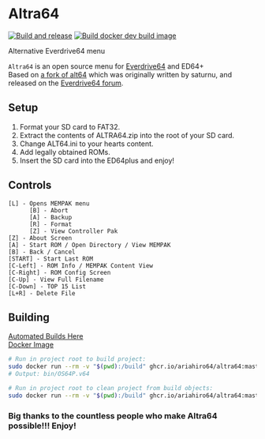 # Altra64
[![Build and release](https://github.com/bakapear/altra64/actions/workflows/build-release.yml/badge.svg)](https://github.com/bakapear/altra64/actions/workflows/build-release.yml)
[![Build docker dev build image](https://github.com/bakapear/altra64/actions/workflows/docker-image.yml/badge.svg)](https://github.com/bakapear/altra64/actions/workflows/docker-image.yml)

Alternative Everdrive64 menu

`Altra64` is an open source menu for [Everdrive64](http://krikzz.com/) and ED64+<br>
Based on [a fork of alt64](https://github.com/parasyte/alt64) which was originally written by saturnu, and released on the [Everdrive64 forum](http://krikzz.com/forum/index.php?topic=816.0).

## Setup
1. Format your SD card to FAT32.
2. Extract the contents of ALTRA64.zip into the root of your SD card.
3. Change ALT64.ini to your hearts content.
4. Add legally obtained ROMs.
5. Insert the SD card into the ED64plus and enjoy!

## Controls
```
[L] - Opens MEMPAK menu
      [B] - Abort
      [A] - Backup
      [R] - Format
      [Z] - View Controller Pak
[Z] - About Screen
[A] - Start ROM / Open Directory / View MEMPAK
[B] - Back / Cancel
[START] - Start Last ROM
[C-Left] - ROM Info / MEMPAK Content View
[C-Right] - ROM Config Screen
[C-Up] - View Full Filename
[C-Down] - TOP 15 List
[L+R] - Delete File
```

## Building
[Automated Builds Here](https://github.com/bakapear/altra64/actions)<br>
[Docker Image](https://github.com/bakapear/altra64/pkgs/container/altra64)

```sh
# Run in project root to build project:
sudo docker run --rm -v "$(pwd):/build" ghcr.io/ariahiro64/altra64:master make
# Output: bin/OS64P.v64

# Run in project root to clean project from build objects:
sudo docker run --rm -v "$(pwd):/build" ghcr.io/ariahiro64/altra64:master make clean
```

### Big thanks to the countless people who make Altra64 possible!!! Enjoy!
